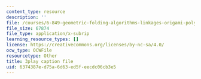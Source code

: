 ```yaml
---
content_type: resource
description: ''
file: /courses/6-849-geometric-folding-algorithms-linkages-origami-polyhedra-fall-2012/6374387ed75a6d63ed5feecdc06cb3e5_3jZqCHtWV6o.srt
file_size: 67874
file_type: application/x-subrip
learning_resource_types: []
license: https://creativecommons.org/licenses/by-nc-sa/4.0/
ocw_type: OCWFile
resourcetype: Other
title: 3play caption file
uid: 6374387e-d75a-6d63-ed5f-eecdc06cb3e5
---
```

